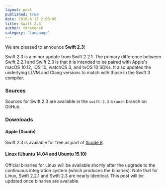 ```yaml
---
layout: post
published: true
date: 2016-6-13 2:00:00
title: Swift 2.3
author: tkremenek
category: "Language"
---
```


We are pleased to announce **Swift 2.3**!

Swift 2.3 is a minor update from Swift 2.2.1.  The primary difference between
Swift 2.2.1 and Swift 2.3 is that it is intended to be paired with Apple's
macOS 10.12, iOS 10, watchOS 3, and tvOS 10 SDKs.  It also updates the underlying
LLVM and Clang versions to match with those in the Swift 3 compiler.

### Sources

Sources for Swift 2.3 are available in the `swift-2.3-branch` branch on GitHub.

### Downloads

#### Apple (Xcode)

Swift 2.3 is available for free as part of [Xcode 8](https://developer.apple.com/xcode/download).

#### Linux (Ubuntu 14.04 and Ubuntu 15.10)

Official binaries for Linux will be available shortly after the upgrade to the
continuous integration system (which produces the binaries).  Note that for
Linux, Swift 2.2.1 and Swift 2.3 are nearly identical.  This post will be updated
once binaries are available.
